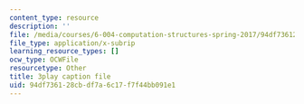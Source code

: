 ```yaml
---
content_type: resource
description: ''
file: /media/courses/6-004-computation-structures-spring-2017/94df736128cbdf7a6c17f7f44bb091e1_br3mu-IK9N8.srt
file_type: application/x-subrip
learning_resource_types: []
ocw_type: OCWFile
resourcetype: Other
title: 3play caption file
uid: 94df7361-28cb-df7a-6c17-f7f44bb091e1
---
```

